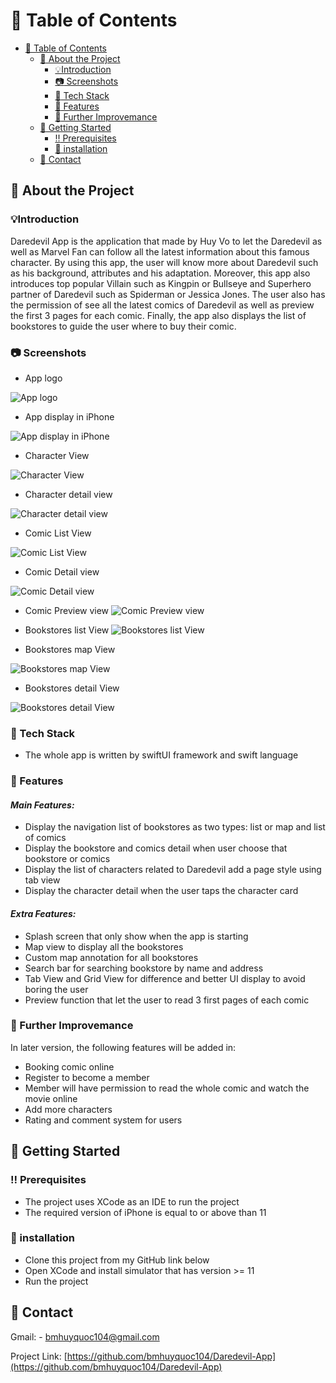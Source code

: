 
<!-- Table of Contents -->
# :notebook_with_decorative_cover: Table of Contents

- [:notebook_with_decorative_cover: Table of Contents](#notebook_with_decorative_cover-table-of-contents)
  - [:star2: About the Project](#star2-about-the-project)
    - [💡Introduction](#introduction)
    - [:camera: Screenshots](#camera-screenshots)
    - [:space_invader: Tech Stack](#space_invader-tech-stack)
    - [:dart: Features](#dart-features)
    - [:key: Further Improvemance](#key-further-improvemance)
  - [:toolbox: Getting Started](#toolbox-getting-started)
    - [:bangbang: Prerequisites](#bangbang-prerequisites)
    - [🔧 installation](#-installation)
  - [:handshake: Contact](#handshake-contact)

  

<!-- About the Project -->
## :star2: About the Project
### 💡Introduction
Daredevil App is the application that made by Huy Vo to let the Daredevil as well as Marvel Fan can follow all the latest information about this famous character. By using this app, the user will know more about Daredevil such as his background, attributes and his adaptation. Moreover, this app also introduces top popular Villain such as Kingpin or Bullseye and Superhero partner of Daredevil such as Spiderman or Jessica Jones. The user also has the permission of see all the latest comics of Daredevil as well as preview the first 3 pages for each comic. Finally, the app also displays the list of bookstores to guide the user where to buy their comic.

<!-- Screenshots -->
### :camera: Screenshots
- App logo
  
![App logo](https://i.imgur.com/QAKtfVC.png)

- App display in iPhone
  
![App display in iPhone](https://i.imgur.com/eOcrl4C.png)

- Character View
  
![Character View](https://i.imgur.com/3RqxxiN.png)

- Character detail view
  
![Character detail view](https://i.imgur.com/WppC1q6.png)

- Comic List View
  
![Comic List View](https://i.imgur.com/mx74O1Z.png)

- Comic Detail view
  
![Comic Detail view](https://i.imgur.com/HpnGCX6.png)

- Comic Preview view
![Comic Preview view](https://i.imgur.com/y7is7rZ.png)

- Bookstores list View
![Bookstores list View](https://i.imgur.com/0WrRLio.png)

- Bookstores map View
  
![Bookstores map View](https://i.imgur.com/AEhtw3c.png)

- Bookstores detail View
  
![Bookstores detail View](https://i.imgur.com/GIfsM8W.png)

<!-- TechStack -->
### :space_invader: Tech Stack
-    The whole app is written by swiftUI framework and swift language
<!-- Features -->
### :dart: Features

####    ***Main Features:***
-    Display the navigation list of bookstores as two types: list or map and list of comics
-    Display the bookstore and comics detail when user choose that bookstore or comics
-    Display the list of characters related to Daredevil add a page style using tab view
-    Display the character detail when the user taps the character card
####    ***Extra Features:***
-    Splash screen that only show when the app is starting
-    Map view to display all the bookstores
-    Custom map annotation for all bookstores
-    Search bar for searching bookstore by name and address
-    Tab View and Grid View for difference and better UI display to avoid boring the user
-    Preview function that let the user to read 3 first pages of each comic

### :key: Further Improvemance

In later version, the following features will be added in:
-    Booking comic online
-    Register to become a member
-    Member will have permission to read the whole comic and watch the movie online
-    Add more characters 
-    Rating and comment system for users


<!-- Getting Started -->
##     :toolbox: Getting Started

<!-- Prerequisites -->
### :bangbang: Prerequisites

-    The project uses XCode as an IDE to run the project
-    The required version of iPhone is equal to or above than 11

<!-- Installation -->
### 🔧 installation
-    Clone this project from my GitHub link below
-    Open XCode and install simulator that has version >= 11
-    Run the project 

<!-- Contact -->
## :handshake: Contact

Gmail: - bmhuyquoc104@gmail.com

Project Link: [https://github.com/bmhuyquoc104/Daredevil-App](https://github.com/bmhuyquoc104/Daredevil-App)




